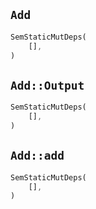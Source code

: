 ## `Add`

```rust
SemStaticMutDeps(
    [],
)
```

## `Add::Output`

```rust
SemStaticMutDeps(
    [],
)
```

## `Add::add`

```rust
SemStaticMutDeps(
    [],
)
```
